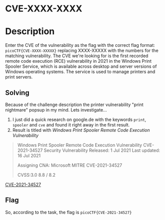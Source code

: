 # CVE-XXXX-XXXX

# Description
Enter the CVE of the vulnerability as the flag with the correct flag format:
`picoCTF{CVE-XXXX-XXXXX}` replacing XXXX-XXXXX with the numbers for the matching vulnerability.
The CVE we're looking for is the first recorded remote code execution (RCE) vulnerability in 2021 in the Windows Print Spooler Service, which is available across desktop and server versions of Windows operating systems. The service is used to manage printers and print servers.

## Solving

Because of the challenge description the printer vulnerability "print nightmare" popsup in my mind.
Lets investigate...

1. I just did a quick research on google.de with the keywords `print`, `spooler` and `cve` and found it right away in the first result.
1. Result is titled with *Windows Print Spooler Remote Code Execution Vulnerability*

> Windows Print Spooler Remote Code Execution Vulnerability
> CVE-2021-34527
> Security Vulnerability
> Released: 1 Jul 2021 Last updated: 16 Jul 2021
>
> Assigning CNA:
> Microsoft
> MITRE CVE-2021-34527
>
> CVSS:3.0 8.8 / 8.2
 
[CVE-2021-34527](https://msrc.microsoft.com/update-guide/vulnerability/CVE-2021-34527)

## Flag

So, according to the task, the flag is `picoCTF{CVE-2021-34527}`

